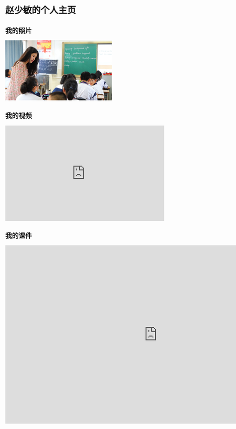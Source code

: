 # 赵少敏的个人主页

## 我的照片

<img src="image\1.png" style="zoom:33%;" />

## 我的视频

<div style="position: relative; padding: 30% 45%;">
<iframe style="position: absolute; width: 100%; height: 100%; left: 0; top: 0;" src="https://player.bilibili.com/player.html?cid=145147963&aid=84267566&page=1&as_wide=1&high_quality=1&danmaku=0" frameborder="no" scrolling="no"></iframe>
</div>

## 我的课件

<iframe src="https://onedrive.live.com/embed?cid=CD7DFC9579172374&amp;resid=CD7DFC9579172374%214084&amp;authkey=AMjPbtRA4M8iQ5o&amp;em=2&amp;wdAr=1.7777777777777777" width="962px" height="565px" frameborder="0">这是嵌入 <a target="_blank" href="https://office.com">Microsoft Office</a> 演示文稿，由 <a target="_blank" href="https://office.com/webapps">Office</a> 提供支持。</iframe>

